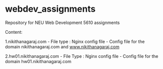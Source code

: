 # webdev_assignments
Repository for NEU Web Development 5610 assignments

Content:

  1.nikithanagaraj.com - File type : Nginx config file - Config file for the domain nikithanagaraj.com and www.nikithanagaraj.com
  
  2.hw01.nikithanagaraj.com - File Type : Nginx config file - Config file for the domain hw01.nikithanagaraj.com

